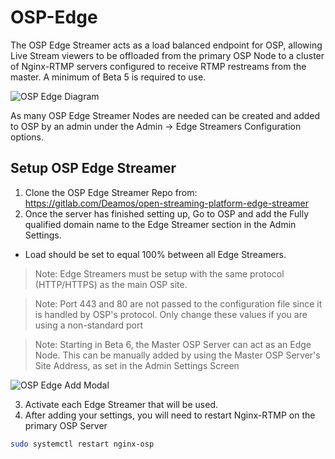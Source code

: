# OSP-Edge
The OSP Edge Streamer acts as a load balanced endpoint for OSP, allowing Live Stream viewers to be offloaded from the primary OSP Node to a cluster of Nginx-RTMP servers configured to receive RTMP restreams from the master. A minimum of Beta 5 is required to use.

![OSP Edge Diagram](/_images/services_edge_layout.png)

As many OSP Edge Streamer Nodes are needed can be created and added to OSP by an admin under the Admin -> Edge Streamers Configuration options.

## Setup OSP Edge Streamer
1. Clone the OSP Edge Streamer Repo from: https://gitlab.com/Deamos/open-streaming-platform-edge-streamer
2. Once the server has finished setting up, Go to OSP and add the Fully qualified domain name to the Edge Streamer section in the Admin Settings.
  - Load should be set to equal 100% between all Edge Streamers.

> Note: Edge Streamers must be setup with the same protocol (HTTP/HTTPS) as the main OSP site.

> Note: Port 443 and 80 are not passed to the configuration file since it is handled by OSP's protocol. Only change these values if you are using a non-standard port

> Note: Starting in Beta 6, the Master OSP Server can act as an Edge Node. This can be manually added by using the Master OSP Server's Site Address, as set in the Admin Settings Screen

![OSP Edge Add Modal](/_images/services_edge_add_modal.jpg)

3. Activate each Edge Streamer that will be used.
4. After adding your settings, you will need to restart Nginx-RTMP on the primary OSP Server
```bash
sudo systemctl restart nginx-osp
```